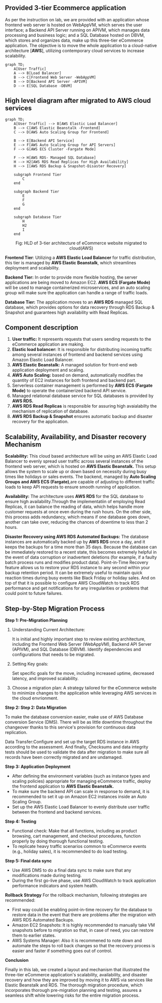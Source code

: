
## Provided 3-tier Ecommerce application
As per the instruction on lab, we are provided with an application whose frontend web server is hosted on WebAppVM, which serves the user interface; a Backend API Server running on APIVM, which manages data processing and business logic; and a SQL Database hosted on DBVM, which stores and organizes data, make up this three-tier eCommerce application. The objective is to move the whole application to a cloud-native architecture [**AWS**], utilizing contemporary cloud services to increase scalability.

```mermaid
graph TD;
    A[User Traffic]
    A --> B[Load Balancer]
    B --> C[Frontend Web Server -WebAppVM]
    B --> D[Backend API Server -APIVM]
    D --> E[SQL Database -DBVM]
```


## High level diagram after migrated to AWS cloud services


```mermaid 
graph TD;
    A[User Traffic] --> B[AWS Elastic Load Balancer]
    B --> C[AWS Elastic Beanstalk -Frontend]
    C --> D[AWS Auto Scaling Group for Frontend]
    
    B --> E[Backend API Service]
    E --> F[AWS Auto Scaling Group for API Servers]
    F --> G[AWS ECS Cluster -Fargate Mode]
    
    F --> H[AWS RDS- Managed SQL Database]
    H --> H2[AWS RDS Read Replicas for High Availability]
    H --> I[AWS RDS Backup & Snapshot-Disaster Recovery]

    subgraph Frontend Tier
        C
    end
    
    subgraph Backend Tier
        E
        F
        G
    end
    
    subgraph Database Tier
        H
        H2
        I
    end
```
<center>Fig: HLD of 3-tier architecture of eCommerce website migrated to cloud(AWS)</center>

**Frontend Tier**: Utilizing a **AWS Elastic Load Balancer** for traffic distribution, this tier is managed by **AWS Elastic Beanstalk**, which streamlines deployment and scalability.

**Backend Tier:** In order to provide more flexible hosting, the server applications are being moved to Amazon EC2. **AWS ECS (Fargate Mode)** will be used to manage containerized microservices, and an auto scaling group will make sure the application can handle a range of traffic loads.

**Database Tier:** The application moves to an **AWS RDS** managed SQL database, which provides options for data recovery through RDS Backup & Snapshot and guarantees high availability with Read Replicas.

## Component description
1. **User traffic:** It represents requests that users sending requests to the eCommerce application are making.
2. **Elastic load balancer:** It is responsible for distributing incoming traffic among several instances of frontend and backend services using Amazon Elastic Load Balancer.
3. **AWS Elastic Beanstalk:** A managed solution for front-end web application deployment and scaling.
4. **AWS Auto Scaling:** based on demand, automatically modifies the quantity of EC2 instances for both frontend and backend part.
5. Serverless container management is performed by **AWS ECS (Fargate Mode)** to operate the containerized backend API service.
6. Managed relational database service for SQL databases is provided by **AWS RDS.**
7. **AWS RDS Read Replicas** is responsible for assuring high avaialabilty the mechanism of replication of database.
8. **AWS RDS Backup & Snapshot** ensures automatic backup and disaster recovery for the application. 

## Scalability, Availability, and Disaster recovery Mechanism
**Scalability:** This cloud based architecture will be using an AWS Elastic Load Balancer to evenly spread user traffic across several instances of the frontend web server, which is hosted on **AWS Elastic Beanstalk.** This setup allows the system to scale up or down based on necessity during busy times like holidays or sales events. The backend, managed by **Auto Scaling Groups and AWS ECS (Fargate)**,are capable of adjusting to different traffic loads to keep API requests to ensure smooth running of application.

**Availability:**  The architecture uses **AWS RDS** for the SQL database to ensure high availability.Through the implementatiin of employing Read Replicas, it can balance the reading of data, which helps handle more customer requests at once even during the rush hours. On the other side, this process adds redundancy, which means if  one database goes down, another can take over, reducing the chances of downtime to less than 2 hours.

**Disaster Recovery using AWS RDS Automated Backups:**
The database instances are automatically backed up by **AWS RDS** once a day, and it keeps the backups for a time more than 35 days. Because the database can be immediately restored to a recent state, this becomes extremely helpful in the event of data corruption or inadvertent deletions (for example, if a faulty batch process runs and modifies product data).
Point-in-Time Recovery feature allows us to restore your RDS instance to any second within your backup retention period. It can be extremely useful to maintain quick reaction times during busy events like Black Friday or holiday sales.
And on top of that it is possible to configure AWS CloudWatch to track RDS performance and get notifications for any irregularities or problems that could point to future failures.

## Step-by-Step Migration Process

**Step 1: Pre-Migration Planning**
1. Understanding Current Architecture:

    It is initial and highly important step to review  existing architecture, including the Frontend Web Server (WebAppVM), Backend API Server (APIVM), and SQL Database (DBVM). Identify dependencies and configurations that needs to be migrated.
2. Setting Key goals: 

    Set specific goals for the move, including increased uptime, decreased latency, and improved scalability.
3. Choose a migration plan:
    A strategy tailored for the eCommerce website to minimize changes to the application while leveraging AWS services in the cloud envrionment.

**Step 2: Step 2: Data Migration**

To make the database conversion easier, make use of AWS Database conversion Service (DMS). There will be as little downtime throughout the changeover thanks to this service's provision for continuous data replication.

Data Transfer:Configure and set up the target RDS instance in AWS according to the assessment. And finally, Checksums and data integrity tests should be used to validate the data after migration to make sure all records have been correctly migrated and are undamaged.

**Step 3: Application Deployment**
- After defining the environment variables (such as instance types and scaling policies) appropriate for managing eCommerce traffic, deploy the frontend application to **AWS Elastic Beanstalk.**
- To make sure the backend API can scale in response to demand, it is recommended to set it up on Amazon EC2 instances inside an Auto Scaling Group.
- Set up the AWS Elastic Load Balancer to evenly distribute user traffic between the frontend and backend services. 

**Step 4: Testing**

- Functional check: Make that all functions, including as product browsing, cart management, and checkout procedures, function properly by doing thorough functional testing.
- To replicate heavy traffic scenarios common to eCommerce events (e.g., holiday sales), it is recommended to do load testing.

**Step 5: Final data sync**
- Use AWS DMS to do a final data sync to make sure that any modifications made during testing.
- During the first go-live phase, use AWS CloudWatch to track application performance indicators and system health.

**Rollback Strategy**
For the rollback mechanism, following strategies are recommended:
- First way could be enabling point-in-time recovery for the database to restore data in the event that there are problems after the migration with AWS RDS Automated Backups.
- Amazon EC2 Snapshots: It is highly recommended to manually take VM snapshots before to migration so that, in case of need, you can restore them to earlier states.
- AWS Systems Manager: Also it is recommened to note down and automate the steps to roll back changes so that the recovery process is easier and faster if something goes out of control.


**Conclusion**

Finally in this lab, we created a layout and mechanism that illustrated the three-tier eCommerce application's scalability, availability, and disaster recovery and how they are improved by moving it to AWS via services like Elastic Beanstalk and RDS. The thorough migration procedure, which incorporates thorough pre-migration planning and testing, assures a seamless shift while lowering risks for the entire migration process.















